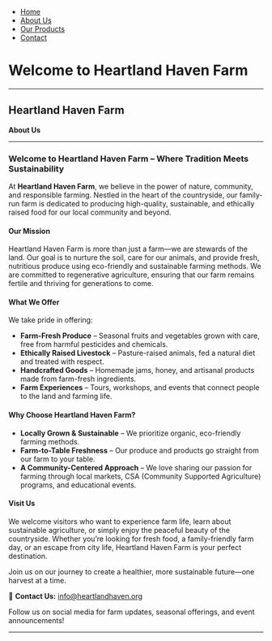 <nav>
  <ul>
    <li><a href="{{ site.baseurl }}/">Home</a></li>
    <li><a href="{{ site.baseurl }}/about">About Us</a></li>
    <li><a href="{{ site.baseurl }}/products">Our Products</a></li>
    <li><a href="{{ site.baseurl }}/contact">Contact</a></li>
  </ul>
</nav>


<!-- Page Content -->
<h1>Welcome to Heartland Haven Farm</h1>

</body>
</html>


---
Heartland Haven Farm
---
**About Us** 

---  

### **Welcome to Heartland Haven Farm – Where Tradition Meets Sustainability**  

At **Heartland Haven Farm**, we believe in the power of nature, community, and responsible farming. Nestled in the heart of the countryside, our family-run farm is dedicated to producing high-quality, sustainable, and ethically raised food for our local community and beyond.  

#### **Our Mission**  
Heartland Haven Farm is more than just a farm—we are stewards of the land. Our goal is to nurture the soil, care for our animals, and provide fresh, nutritious produce using eco-friendly and sustainable farming methods. We are committed to regenerative agriculture, ensuring that our farm remains fertile and thriving for generations to come.  

#### **What We Offer**  
We take pride in offering:  
- **Farm-Fresh Produce** – Seasonal fruits and vegetables grown with care, free from harmful pesticides and chemicals.  
- **Ethically Raised Livestock** – Pasture-raised animals, fed a natural diet and treated with respect.  
- **Handcrafted Goods** – Homemade jams, honey, and artisanal products made from farm-fresh ingredients.  
- **Farm Experiences** – Tours, workshops, and events that connect people to the land and farming life.  

#### **Why Choose Heartland Haven Farm?**  
- **Locally Grown & Sustainable** – We prioritize organic, eco-friendly farming methods.  
- **Farm-to-Table Freshness** – Our produce and products go straight from our farm to your table.  
- **A Community-Centered Approach** – We love sharing our passion for farming through local markets, CSA (Community Supported Agriculture) programs, and educational events.  

#### **Visit Us**  
We welcome visitors who want to experience farm life, learn about sustainable agriculture, or simply enjoy the peaceful beauty of the countryside. Whether you’re looking for fresh food, a family-friendly farm day, or an escape from city life, Heartland Haven Farm is your perfect destination.  

Join us on our journey to create a healthier, more sustainable future—one harvest at a time.  


📧 **Contact Us:** info@heartlandhaven.org  

Follow us on social media for farm updates, seasonal offerings, and event announcements!  

---  
